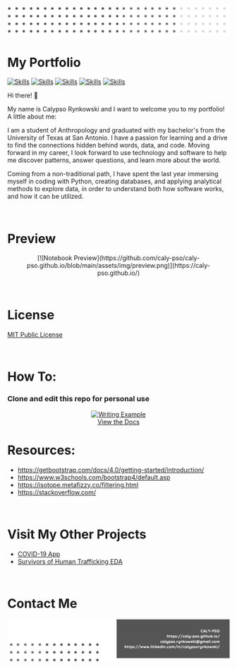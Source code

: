 <!-- Add banner here -->

[![Header](https://github.com/caly-pso/caly-pso.github.io/blob/main/assets/img/header.png)](#Header)

# My Portfolio

<!-- buttons -->

[![Skills](https://img.shields.io/badge/-HTML--5-green?style=for-the-badge)](#Skills)
[![Skills](https://img.shields.io/badge/-CSS--3-yellowgreen?style=for-the-badge)](#Skills)
[![Skills](https://img.shields.io/badge/-JS-yellow?style=for-the-badge)](#Skills)
[![Skills](https://img.shields.io/badge/-Bootstrap-orange?style=for-the-badge)](#Skills)
[![Skills](https://img.shields.io/badge/-Isotope-red?style=for-the-badge)](#Skills)

<!--Colors: brightgreengreenyellowgreenyelloworangeredbluelightgrey
successimportantcriticalinformationalinactive
bluevioletff69b49cf-->

Hi there! 🙌

My name is Calypso Rynkowski and I want to welcome you to my portfolio! A little about me:

I am a student of Anthropology and graduated with my bachelor's from the University of Texas at San Antonio. I have a passion for learning and a drive to find the connections hidden behind words, data, and code. Moving forward in my career, I look forward to use technology and software to help me discover patterns, answer questions, and learn more about the world.

Coming from a non-traditional path, I have spent the last year immersing myself in coding with Python, creating databases, and applying analytical methods to explore data, in order to understand both how software works, and how it can be utilized.

<br>

# Preview

<!-- project preview -->

<p align="center">
[![Notebook Preview](https://github.com/caly-pso/caly-pso.github.io/blob/main/assets/img/preview.png)](https://caly-pso.github.io/)
</p>

<br>

# License

[MIT Public License](https://github.com/caly-pso/caly-pso.github.io/blob/main/LICENSE.md)

<br>

# How To:
### Clone and edit this repo for personal use
<!-- [Create your own Bootstrap portfolio website](https://github.com/caly-pso/caly-pso.github.io/blob/main/how_to/create_your_own_instructions.md) -->

<p align="center">
<a href="https://github.com/caly-pso/technical_writing/blob/main/clone_a_portfolio_site/clone_and_edit.md"><img src="https://github.com/caly-pso/technical_writing/blob/main/assets/img/github_clone.gif" alt="Writing Example" width="450"/><br> View the Docs</a>
</p>


# Resources:

- https://getbootstrap.com/docs/4.0/getting-started/introduction/
- https://www.w3schools.com/bootstrap4/default.asp
- https://isotope.metafizzy.co/filtering.html
- https://stackoverflow.com/

<br>

<!-- Add the footer here -->

# Visit My Other Projects

- [COVID-19 App](https://github.com/caly-pso/covid_app)
- [Survivors of Human Trafficking EDA](https://github.com/caly-pso/EDA_trafficking_survivors)

<br>

# Contact Me

[![Footer](https://github.com/caly-pso/caly-pso.github.io/blob/main/assets/img/footer.png)](#Footer)
